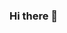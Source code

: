 ### Hi there 👋

<!--
**SumailaAyamba/SumailaAyamba** is a ✨ _special_ ✨ repository because its `README.md` (this file) appears on your GitHub profile.

Here are some ideas to get you started:

- 🔭 I’m currently working on Python projects
- 🌱 I’m currently learning ...
- 👯 I’m looking to collaborate on ...
- 🤔 I’m looking for help with ...
- 💬 Ask me about ...
- 📫 How to reach me:sumailaayamba14@gmail.com
- 😄 Pronouns: ...
- ⚡ Fun fact: ...
-->





